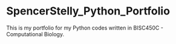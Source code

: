 # SpencerStelly_Python_Portfolio
This is my portfolio for my Python codes written in BISC450C - Computational Biology.
